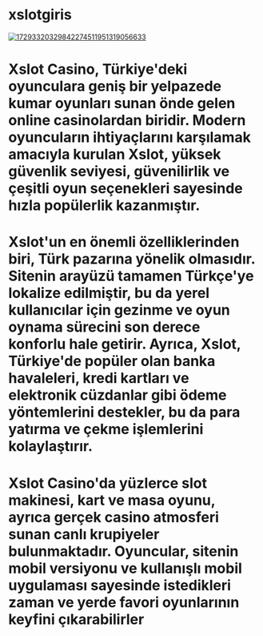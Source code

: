 # xslotgiris
<a href="https://www.kisa.link/EIkhv">![17293320329842274511951319056633](https://github.com/user-attachments/assets/66e49a8f-fd46-4a8b-819b-edefaad971cd)</a>
# Xslot Casino, Türkiye'deki oyunculara geniş bir yelpazede kumar oyunları sunan önde gelen online casinolardan biridir. Modern oyuncuların ihtiyaçlarını karşılamak amacıyla kurulan Xslot, yüksek güvenlik seviyesi, güvenilirlik ve çeşitli oyun seçenekleri sayesinde hızla popülerlik kazanmıştır.
# Xslot'un en önemli özelliklerinden biri, Türk pazarına yönelik olmasıdır. Sitenin arayüzü tamamen Türkçe'ye lokalize edilmiştir, bu da yerel kullanıcılar için gezinme ve oyun oynama sürecini son derece konforlu hale getirir. Ayrıca, Xslot, Türkiye'de popüler olan banka havaleleri, kredi kartları ve elektronik cüzdanlar gibi ödeme yöntemlerini destekler, bu da para yatırma ve çekme işlemlerini kolaylaştırır.
# Xslot Casino'da yüzlerce slot makinesi, kart ve masa oyunu, ayrıca gerçek casino atmosferi sunan canlı krupiyeler bulunmaktadır. Oyuncular, sitenin mobil versiyonu ve kullanışlı mobil uygulaması sayesinde istedikleri zaman ve yerde favori oyunlarının keyfini çıkarabilirler

